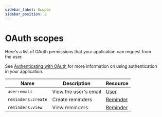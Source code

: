 ```yaml
---
sidebar_label: Scopes
sidebar_position: 2
---
```


# OAuth scopes

Here's a list of OAuth permissions that your application can request from the user.

See [Authenticating with OAuth](docs/quickstart/oauth.md) for more information on using authentication in your application.

| Name               | Description           | Resource                                   |
| ------------------ | --------------------- | ------------------------------------------ |
| `user:email`       | View the user's email | [User](reference/methods/users.md)         |
| `reminders:create` | Create reminders      | [Reminder](reference/methods/reminders.md) |
| `reminders:view`   | View reminders        | [Reminder](reference/methods/reminders.md) |
